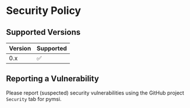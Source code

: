 # Security Policy

## Supported Versions

| Version | Supported          |
| ------- | ------------------ |
| 0.x   | :white_check_mark: |

## Reporting a Vulnerability

Please report (suspected) security vulnerabilities using the GitHub project
`Security` tab for pymsi.
